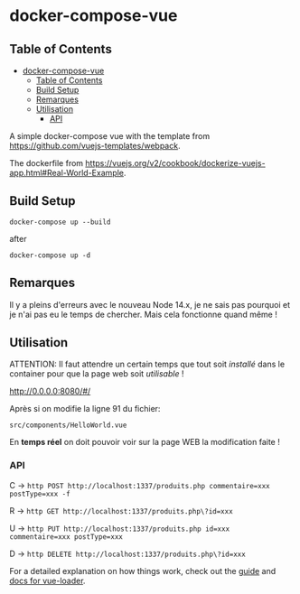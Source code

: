 # docker-compose-vue

<!-- TOC titleSize:2 tabSpaces:2 depthFrom:1 depthTo:6 withLinks:1 updateOnSave:1 orderedList:0 skip:1 title:1 charForUnorderedList:* -->
## Table of Contents
- [docker-compose-vue](#docker-compose-vue)
  - [Table of Contents](#table-of-contents)
  - [Build Setup](#build-setup)
  - [Remarques](#remarques)
  - [Utilisation](#utilisation)
    - [API](#api)
<!-- /TOC -->

A simple docker-compose vue with the template from https://github.com/vuejs-templates/webpack.

The dockerfile from https://vuejs.org/v2/cookbook/dockerize-vuejs-app.html#Real-World-Example.

## Build Setup
```
docker-compose up --build
```
after
```
docker-compose up -d
```

## Remarques

Il y a pleins d'erreurs avec le nouveau Node 14.x, je ne sais pas pourquoi et je n'ai pas eu le temps de chercher. Mais cela fonctionne quand même !


## Utilisation

ATTENTION:
Il faut attendre un certain temps que tout soit *installé* dans le container pour que la page web soit *utilisable* !

http://0.0.0.0:8080/#/

Après si on modifie la ligne 91 du fichier:
```
src/components/HelloWorld.vue
```

En **temps réel** on doit pouvoir voir sur la page WEB la modification faite !


### API

C → ```http POST http://localhost:1337/produits.php commentaire=xxx postType=xxx -f```

R → ```http GET http://localhost:1337/produits.php\?id=xxx```

U → ```http PUT http://localhost:1337/produits.php id=xxx commentaire=xxx postType=xxx```

D → ```http DELETE http://localhost:1337/produits.php\?id=xxx```

For a detailed explanation on how things work, check out the [guide](http://vuejs-templates.github.io/webpack/) and [docs for vue-loader](http://vuejs.github.io/vue-loader).
